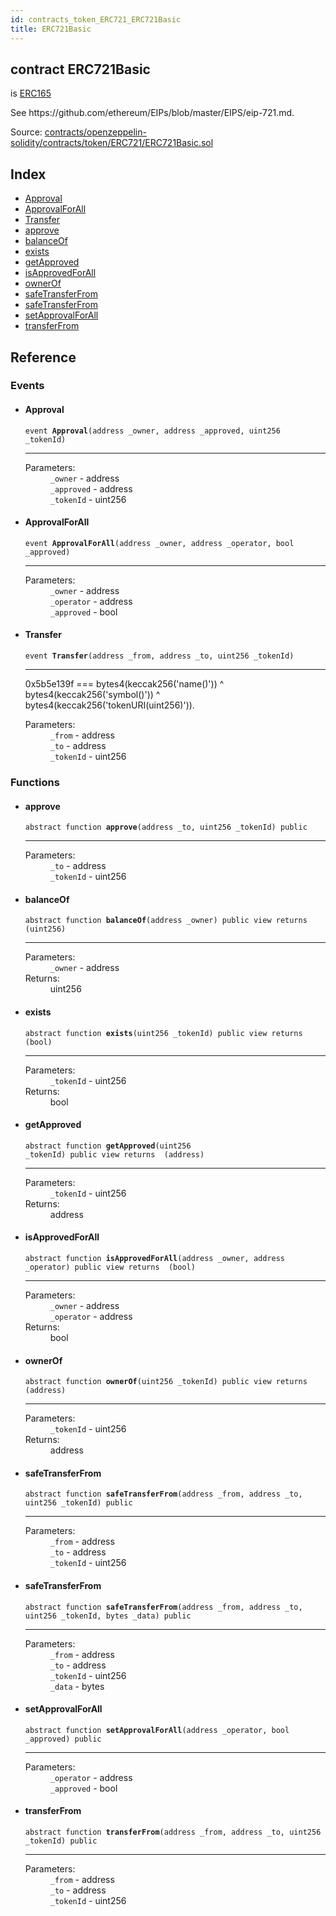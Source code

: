 ```yaml
---
id: contracts_token_ERC721_ERC721Basic
title: ERC721Basic
---
```


<div class="contract-doc"><div class="contract"><h2 class="contract-header"><span class="contract-kind">contract</span> ERC721Basic</h2><p class="base-contracts"><span>is</span> <a href="contracts_introspection_ERC165.html">ERC165</a></p><p class="description">See https://github.com/ethereum/EIPs/blob/master/EIPS/eip-721.md.</p><div class="source">Source: <a href="https://github.com/2keynet/web3-alpha/blob/v0.0.3/contracts/openzeppelin-solidity/contracts/token/ERC721/ERC721Basic.sol" target="_blank">contracts/openzeppelin-solidity/contracts/token/ERC721/ERC721Basic.sol</a></div></div><div class="index"><h2>Index</h2><ul><li><a href="contracts_token_ERC721_ERC721Basic.html#Approval">Approval</a></li><li><a href="contracts_token_ERC721_ERC721Basic.html#ApprovalForAll">ApprovalForAll</a></li><li><a href="contracts_token_ERC721_ERC721Basic.html#Transfer">Transfer</a></li><li><a href="contracts_token_ERC721_ERC721Basic.html#approve">approve</a></li><li><a href="contracts_token_ERC721_ERC721Basic.html#balanceOf">balanceOf</a></li><li><a href="contracts_token_ERC721_ERC721Basic.html#exists">exists</a></li><li><a href="contracts_token_ERC721_ERC721Basic.html#getApproved">getApproved</a></li><li><a href="contracts_token_ERC721_ERC721Basic.html#isApprovedForAll">isApprovedForAll</a></li><li><a href="contracts_token_ERC721_ERC721Basic.html#ownerOf">ownerOf</a></li><li><a href="contracts_token_ERC721_ERC721Basic.html#safeTransferFrom">safeTransferFrom</a></li><li><a href="contracts_token_ERC721_ERC721Basic.html#safeTransferFrom">safeTransferFrom</a></li><li><a href="contracts_token_ERC721_ERC721Basic.html#setApprovalForAll">setApprovalForAll</a></li><li><a href="contracts_token_ERC721_ERC721Basic.html#transferFrom">transferFrom</a></li></ul></div><div class="reference"><h2>Reference</h2><div class="events"><h3>Events</h3><ul><li><div class="item event"><span id="Approval" class="anchor-marker"></span><h4 class="name">Approval</h4><div class="body"><code class="signature">event <strong>Approval</strong><span>(address _owner, address _approved, uint256 _tokenId) </span></code><hr/><dl><dt><span class="label-parameters">Parameters:</span></dt><dd><div><code>_owner</code> - address</div><div><code>_approved</code> - address</div><div><code>_tokenId</code> - uint256</div></dd></dl></div></div></li><li><div class="item event"><span id="ApprovalForAll" class="anchor-marker"></span><h4 class="name">ApprovalForAll</h4><div class="body"><code class="signature">event <strong>ApprovalForAll</strong><span>(address _owner, address _operator, bool _approved) </span></code><hr/><dl><dt><span class="label-parameters">Parameters:</span></dt><dd><div><code>_owner</code> - address</div><div><code>_operator</code> - address</div><div><code>_approved</code> - bool</div></dd></dl></div></div></li><li><div class="item event"><span id="Transfer" class="anchor-marker"></span><h4 class="name">Transfer</h4><div class="body"><code class="signature">event <strong>Transfer</strong><span>(address _from, address _to, uint256 _tokenId) </span></code><hr/><div class="description"><p>0x5b5e139f === bytes4(keccak256(&#x27;name()&#x27;)) ^ bytes4(keccak256(&#x27;symbol()&#x27;)) ^ bytes4(keccak256(&#x27;tokenURI(uint256)&#x27;)).</p></div><dl><dt><span class="label-parameters">Parameters:</span></dt><dd><div><code>_from</code> - address</div><div><code>_to</code> - address</div><div><code>_tokenId</code> - uint256</div></dd></dl></div></div></li></ul></div><div class="functions"><h3>Functions</h3><ul><li><div class="item function"><span id="approve" class="anchor-marker"></span><h4 class="name">approve</h4><div class="body"><code class="signature"><span>abstract </span>function <strong>approve</strong><span>(address _to, uint256 _tokenId) </span><span>public </span></code><hr/><dl><dt><span class="label-parameters">Parameters:</span></dt><dd><div><code>_to</code> - address</div><div><code>_tokenId</code> - uint256</div></dd></dl></div></div></li><li><div class="item function"><span id="balanceOf" class="anchor-marker"></span><h4 class="name">balanceOf</h4><div class="body"><code class="signature"><span>abstract </span>function <strong>balanceOf</strong><span>(address _owner) </span><span>public </span><span>view </span><span>returns  (uint256) </span></code><hr/><dl><dt><span class="label-parameters">Parameters:</span></dt><dd><div><code>_owner</code> - address</div></dd><dt><span class="label-return">Returns:</span></dt><dd>uint256</dd></dl></div></div></li><li><div class="item function"><span id="exists" class="anchor-marker"></span><h4 class="name">exists</h4><div class="body"><code class="signature"><span>abstract </span>function <strong>exists</strong><span>(uint256 _tokenId) </span><span>public </span><span>view </span><span>returns  (bool) </span></code><hr/><dl><dt><span class="label-parameters">Parameters:</span></dt><dd><div><code>_tokenId</code> - uint256</div></dd><dt><span class="label-return">Returns:</span></dt><dd>bool</dd></dl></div></div></li><li><div class="item function"><span id="getApproved" class="anchor-marker"></span><h4 class="name">getApproved</h4><div class="body"><code class="signature"><span>abstract </span>function <strong>getApproved</strong><span>(uint256 _tokenId) </span><span>public </span><span>view </span><span>returns  (address) </span></code><hr/><dl><dt><span class="label-parameters">Parameters:</span></dt><dd><div><code>_tokenId</code> - uint256</div></dd><dt><span class="label-return">Returns:</span></dt><dd>address</dd></dl></div></div></li><li><div class="item function"><span id="isApprovedForAll" class="anchor-marker"></span><h4 class="name">isApprovedForAll</h4><div class="body"><code class="signature"><span>abstract </span>function <strong>isApprovedForAll</strong><span>(address _owner, address _operator) </span><span>public </span><span>view </span><span>returns  (bool) </span></code><hr/><dl><dt><span class="label-parameters">Parameters:</span></dt><dd><div><code>_owner</code> - address</div><div><code>_operator</code> - address</div></dd><dt><span class="label-return">Returns:</span></dt><dd>bool</dd></dl></div></div></li><li><div class="item function"><span id="ownerOf" class="anchor-marker"></span><h4 class="name">ownerOf</h4><div class="body"><code class="signature"><span>abstract </span>function <strong>ownerOf</strong><span>(uint256 _tokenId) </span><span>public </span><span>view </span><span>returns  (address) </span></code><hr/><dl><dt><span class="label-parameters">Parameters:</span></dt><dd><div><code>_tokenId</code> - uint256</div></dd><dt><span class="label-return">Returns:</span></dt><dd>address</dd></dl></div></div></li><li><div class="item function"><span id="safeTransferFrom" class="anchor-marker"></span><h4 class="name">safeTransferFrom</h4><div class="body"><code class="signature"><span>abstract </span>function <strong>safeTransferFrom</strong><span>(address _from, address _to, uint256 _tokenId) </span><span>public </span></code><hr/><dl><dt><span class="label-parameters">Parameters:</span></dt><dd><div><code>_from</code> - address</div><div><code>_to</code> - address</div><div><code>_tokenId</code> - uint256</div></dd></dl></div></div></li><li><div class="item function"><span id="safeTransferFrom" class="anchor-marker"></span><h4 class="name">safeTransferFrom</h4><div class="body"><code class="signature"><span>abstract </span>function <strong>safeTransferFrom</strong><span>(address _from, address _to, uint256 _tokenId, bytes _data) </span><span>public </span></code><hr/><dl><dt><span class="label-parameters">Parameters:</span></dt><dd><div><code>_from</code> - address</div><div><code>_to</code> - address</div><div><code>_tokenId</code> - uint256</div><div><code>_data</code> - bytes</div></dd></dl></div></div></li><li><div class="item function"><span id="setApprovalForAll" class="anchor-marker"></span><h4 class="name">setApprovalForAll</h4><div class="body"><code class="signature"><span>abstract </span>function <strong>setApprovalForAll</strong><span>(address _operator, bool _approved) </span><span>public </span></code><hr/><dl><dt><span class="label-parameters">Parameters:</span></dt><dd><div><code>_operator</code> - address</div><div><code>_approved</code> - bool</div></dd></dl></div></div></li><li><div class="item function"><span id="transferFrom" class="anchor-marker"></span><h4 class="name">transferFrom</h4><div class="body"><code class="signature"><span>abstract </span>function <strong>transferFrom</strong><span>(address _from, address _to, uint256 _tokenId) </span><span>public </span></code><hr/><dl><dt><span class="label-parameters">Parameters:</span></dt><dd><div><code>_from</code> - address</div><div><code>_to</code> - address</div><div><code>_tokenId</code> - uint256</div></dd></dl></div></div></li></ul></div></div></div>
